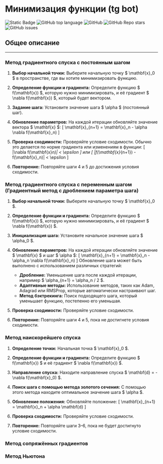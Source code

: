 ﻿# Минимизация функции (tg bot)

![Static Badge](https://img.shields.io/badge/Yamemik-gradients)
![GitHub top language](https://img.shields.io/github/languages/top/Yamemik/min-function-gradients)
![GitHub](https://img.shields.io/github/license/Yamemik/min-function-gradients)
![GitHub Repo stars](https://img.shields.io/github/stars/Yamemik/min-function-gradients)
![GitHub issues](https://img.shields.io/github/issues/Yamemik/min-function-gradients)


## Общее описание
_____
### Метод градиентного спуска с постоянным шагом
1. **Выбор начальной точки:** Выберите начальную точку $ \mathbf{x}_0 $ в пространстве, где вы хотите минимизировать функцию.

2. **Определение функции и градиента:** Определите функцию $ f(\mathbf{x}) $, которую нужно минимизировать, и её градиент $ \nabla f(\mathbf{x}) $, который будет вектором.

3. **Задание шага:** Установите значение шага $ \alpha $ (постоянный шаг).

4. **Обновление параметров:** На каждой итерации обновляйте значение вектора $ \mathbf{x} $:
   \[
   \mathbf{x}_{n+1} = \mathbf{x}_n - \alpha \nabla f(\mathbf{x}_n)
   \]

5. **Проверка сходимости:** Проверяйте условие сходимости. Обычно это делается по норме градиента или изменениям в функции:
   \[
   \|\nabla f(\mathbf{x}_n)\| < \epsilon
   \]
   или
   \[
   |f(\mathbf{x}_{n+1}) - f(\mathbf{x}_n)| < \epsilon
   \]

6. **Повторение:** Повторяйте шаги 4 и 5 до достижения условия сходимости.

### Метод градиентного спуска с переменным шагом (Градиентный метод с дроблением параметра шага)

1. **Выбор начальной точки:** Выберите начальную точку $ \mathbf{x}_0 $.

2. **Определение функции и градиента:** Определите функцию $ f(\mathbf{x}) $, которую нужно минимизировать, и её градиент $ \nabla f(\mathbf{x}) $.

3. **Инициализация шага:** Установите начальное значение шага $ \alpha_0 $.

4. **Обновление параметров:** На каждой итерации обновляйте значение $ \mathbf{x} $ и шаг $ \alpha $:
   \[
   \mathbf{x}_{n+1} = \mathbf{x}_n - \alpha_n \nabla f(\mathbf{x}_n)
   \]
   Обновление шага может быть выполнено с использованием различных стратегий:

   - **Дробление:** Уменьшение шага после каждой итерации, например $ \alpha_{n+1} = \alpha_n / 2 $.
   - **Адаптивные методы:** Использование методов, таких как Adam, Adagrad или RMSProp, которые автоматически настраивают шаг.
   - **Метод бэктрекинга:** Поиск подходящего шага, который уменьшает функцию, постепенно его уменьшая.

5. **Проверка сходимости:** Проверяйте условие сходимости.

6. **Повторение:** Повторяйте шаги 4 и 5, пока не достигнете условия сходимости.

### Метод наискорейшего спуска
1. **Определение точки:** Начальная точка $ \mathbf{x}_0 $.

2. **Определение функции и градиента:** Определите функцию $ f(\mathbf{x}) $ и её градиент $ \nabla f(\mathbf{x}) $.

3. **Направление спуска:** Находите направление спуска $ \mathbf{d} = -\nabla f(\mathbf{x}_0) $.

4. **Поиск шага с помощью метода золотого сечения:** С помощью этого метода находите оптимальное значение шага $ \alpha $.

5. **Обновление положения:** Обновляйте положение:
   \[
   \mathbf{x}_{n+1} = \mathbf{x}_n + \alpha \mathbf{d}
   \]

6. **Проверка сходимости:** Проверяйте условие сходимости.

7. **Повторение:** Повторяйте шаги 3–6, пока не будет достигнуто условие сходимости.

### Метод сопряжённых градиентов
### Метод Ньютона
